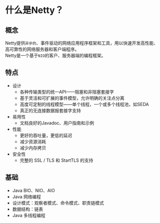 什么是Netty？
===
概念
---
Netty提供``异步的``、事件驱动的网络应用程序框架和工具，用以快速开发高性能、高可靠性的网络服务器和客户端程序。   
Netty是一个基于``NIO``的客户、服务器端的编程框架。   

特点
---
* 设计    
  * 各种传输类型的统一API——阻塞和非阻塞套接字   
  * 基于灵活和可扩展的事件模型，允许明确的关注点分离    
  * 高度可定制的线程模型——单个线程，一个或多个线程池，如SEDA   
  * 真正的无连接数据报套接字支持
* 易用性
  * 文档良好的Javadoc、用户指南和示例    
* 性能    
  * 更好的吞吐量，更低的延迟    
  * 减少资源消耗
  * 减少内存拷贝    
* 安全性
  * 完整的 SSL / TLS 和 StartTLS 的支持    

基础
----
* Java BIO、NIO、AIO    
* Java 网络编程    
* 设计模式：观察者模式、命令模式、职责链模式   
* 数据结构：链表   
* Java 多线程编程   



  





